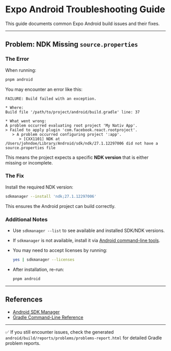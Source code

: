 # Expo Android Troubleshooting Guide

This guide documents common Expo Android build issues and their fixes.

---

## Problem: NDK Missing `source.properties`

### The Error

When running:

```bash
pnpm android
```

You may encounter an error like this:

```
FAILURE: Build failed with an exception.

* Where:
Build file '/path/to/project/android/build.gradle' line: 37

* What went wrong:
A problem occurred evaluating root project 'My Nativ App'.
> Failed to apply plugin 'com.facebook.react.rootproject'.
   > A problem occurred configuring project ':app'.
      > [CXX1101] NDK at /Users/johndoe/Library/Android/sdk/ndk/27.1.12297006 did not have a source.properties file
```

This means the project expects a specific **NDK version** that is either missing or incomplete.

### The Fix

Install the required NDK version:

```bash
sdkmanager --install 'ndk;27.1.12297006'
```

This ensures the Android project can build correctly.

### Additional Notes

- Use `sdkmanager --list` to see available and installed SDK/NDK versions.
- If `sdkmanager` is not available, install it via [Android command-line tools](https://developer.android.com/tools/sdkmanager).
- You may need to accept licenses by running:

  ```bash
  yes | sdkmanager --licenses
  ```

- After installation, re-run:

  ```bash
  pnpm android
  ```

---

## References

- [Android SDK Manager](https://developer.android.com/tools/sdkmanager)
- [Gradle Command-Line Reference](https://docs.gradle.org/current/userguide/command_line_interface.html)

---

✅ If you still encounter issues, check the generated `android/build/reports/problems/problems-report.html` for detailed Gradle problem reports.

